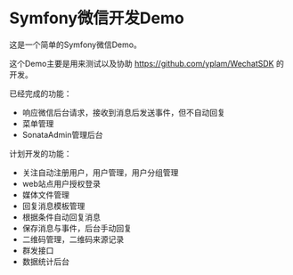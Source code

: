 Symfony微信开发Demo
=====================

这是一个简单的Symfony微信Demo。

这个Demo主要是用来测试以及协助 https://github.com/yplam/WechatSDK 的开发。

已经完成的功能：

 - 响应微信后台请求，接收到消息后发送事件，但不自动回复
 - 菜单管理
 - SonataAdmin管理后台

计划开发的功能：

 - 关注自动注册用户，用户管理，用户分组管理
 - web站点用户授权登录
 - 媒体文件管理
 - 回复消息模板管理
 - 根据条件自动回复消息
 - 保存消息与事件，后台手动回复
 - 二维码管理，二维码来源记录
 - 群发接口
 - 数据统计后台
 


